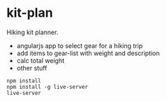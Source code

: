 # kit-plan
Hiking kit planner.

- angularjs app to select gear for a hiking trip
- add items to gear-list with weight and description
- calc total weight
- other stuff

```
npm install
npm install -g live-server
live-server
```


